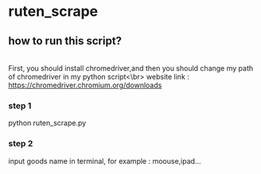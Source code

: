 # ruten_scrape
## how to run this script?
<br>First, you should install chromedriver,and then you should change my path of chromedriver in my python script<\br>
website link : https://chromedriver.chromium.org/downloads
### step 1
python ruten_scrape.py
### step 2 
input goods name in terminal, for example : moouse,ipad...


